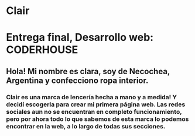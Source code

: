 # Clair 
# Entrega final, Desarrollo web: CODERHOUSE
## Hola! Mi nombre es clara, soy de Necochea, Argentina y confecciono ropa interior. 
### Clair es una marca de lencería hecha a mano y a medida! Y decidí escogerla para crear mi primera página web. Las redes sociales aun no se encuentran en completo funcionamiento, pero por ahora todo lo que sabemos de esta marca lo podemos encontrar en la web, a lo largo de todas sus secciones. 
